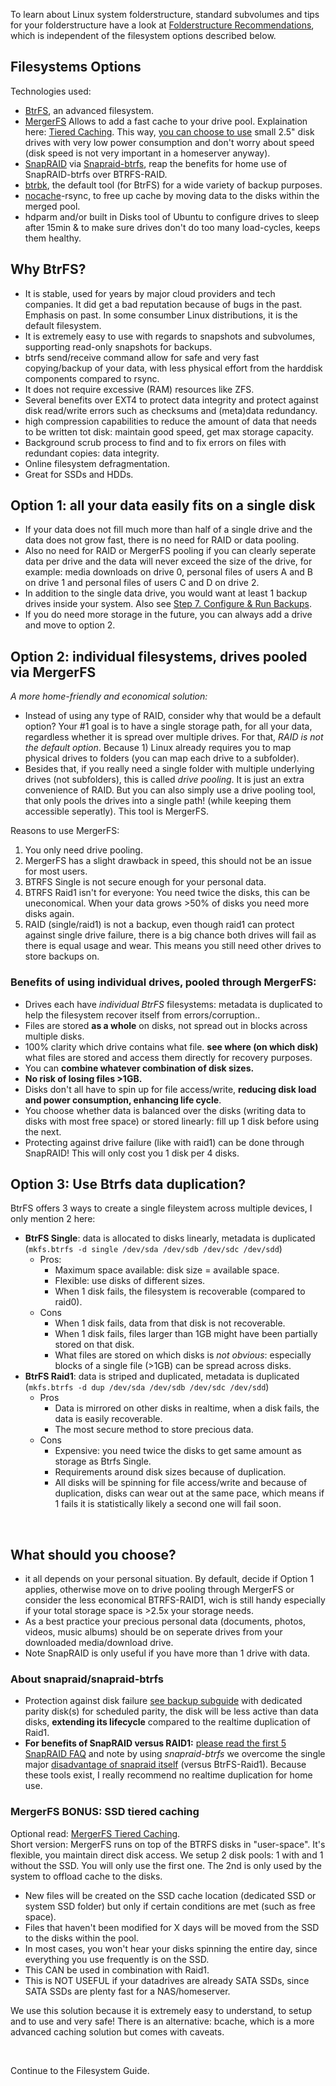 To learn about Linux system folderstructure, standard subvolumes and tips for your folderstructure have a look at [Folderstructure Recommendations](https://github.com/zilexa/Homeserver/blob/master/filesystem/folderstructure-recommendations.md), which is independent of the filesystem options described below. 

## Filesystems Options
Technologies used: 
- [BtrFS](https://linuxhint.com/btrfs-filesystem-beginner-guide/), an advanced filesystem. 
- [MergerFS](https://github.com/trapexit/mergerfs#description) Allows to add a fast cache to your drive pool. Explaination here: [Tiered Caching](https://github.com/trapexit/mergerfs#tiered-caching). This way, [you can choose to use](https://github.com/zilexa/Homeserver/blob/master/Hardware%20recommendations.md) small 2.5" disk drives with very low power consumption and don't worry about speed (disk speed is not very important in a homeserver anyway).  
- [SnapRAID](http://www.snapraid.it/faq#whatisit) via [Snapraid-btrfs](https://github.com/automorphism88/snapraid-btrfs#faq), reap the benefits for home use of SnapRAID-btrfs over BTRFS-RAID.
- [btrbk](https://github.com/digint/btrbk), the default tool (for BtrFS) for a wide variety of backup purposes.
- [nocache](https://github.com/Feh/nocache#nocache---minimize-filesystem-caching-effects)-rsync, to free up cache by moving data to the disks within the merged pool.
- hdparm and/or built in Disks tool of Ubuntu to configure drives to sleep after 15min & to make sure drives don't do too many load-cycles, keeps them healthy. 

## Why BtrFS?
- It is stable, used for years by major cloud providers and tech companies. It did get a bad reputation because of bugs in the past. Emphasis on past. In some consumber Linux distributions, it is the default filesystem. 
- It is extremely easy to use with regards to snapshots and subvolumes, supporting read-only snapshots for backups. 
- btrfs send/receive command allow for safe and very fast copying/backup of your data, with less physical effort from the harddisk components compared to rsync. 
- It does not require excessive (RAM) resources like ZFS. 
- Several benefits over EXT4 to protect data integrity and protect against disk read/write errors such as checksums and (meta)data redundancy.
- high compression capabilities to reduce the amount of data that needs to be written tot disk: maintain good speed, get max storage capacity. 
- Background scrub process to find and to fix errors on files with redundant copies: data integrity.
- Online filesystem defragmentation.
- Great for SSDs and HDDs.</details>


## Option 1: all your data easily fits on a single disk
- If your data does not fill much more than half of a single drive and the data does not grow fast, there is no need for RAID or data pooling. 
- Also no need for RAID or MergerFS pooling if you can clearly seperate data per drive and the data will never exceed the size of the drive, for example: media downloads on drive 0, personal files of users A and B on drive 1 and personal files of users C and D on drive 2. 
- In addition to the single data drive, you would want at least 1 backup drives inside your system. Also see [Step 7. Configure & Run Backups](https://github.com/zilexa/Homeserver#step-7---configure--run-backups). 
- If you do need more storage in the future, you can always add a drive and move to option 2. 

## Option 2: individual filesystems, drives pooled via MergerFS
_A more home-friendly and economical solution:_
- Instead of using any type of RAID, consider why that would be a default option? Your #1 goal is to have a single storage path, for all your data, regardless whether it is spread over multiple drives. For that, _RAID is not the default option_. Because 1) Linux already requires you to map physical drives to folders (you can map each drive to a subfolder). 
- Besides that, if you really need a single folder with multiple underlying drives (not subfolders), this is called _drive pooling_. It is just an extra convenience of RAID. But you can also simply use a drive pooling tool, that only pools the drives into a single path! (while keeping them accessible seperatly). This tool is MergerFS. 

Reasons to use MergerFS:
1. You only need drive pooling.
2. MergerFS has a slight drawback in speed, this should not be an issue for most users. 
3. BTRFS Single is not secure enough for your personal data. 
4. BTRFS Raid1 isn't for everyone: You need twice the disks, this can be uneconomical. When your data grows >50% of disks you need more disks again. 
5. RAID (single/raid1) is not a backup, even though raid1 can protect against single drive failure, there is a big chance both drives will fail as there is equal usage and wear. This means you still need other drives to store backups on. 

### Benefits of using individual drives, pooled through MergerFS:
- Drives each have _individual BtrFS_ filesystems: metadata is duplicated to help the filesystem recover itself from errors/corruption.. 
- Files are stored **as a whole** on disks, not spread out in blocks across multiple disks.
- 100% clarity which drive contains what file.  **see where (on which disk)** what files are stored and access them directly for recovery purposes.
- You can **combine whatever combination of disk sizes.**
- **No risk of losing files >1GB.**
- Disks don't all have to spin up for file access/write, **reducing disk load and power consumption, enhancing life cycle**.
- You choose whether data is balanced over the disks (writing data to disks with most free space) or stored linearly: fill up 1 disk before using the next. 
- Protecting against drive failure (like with raid1) can be done through SnapRAID! This will only cost you 1 disk per 4 disks. 

## Option 3: Use Btrfs data duplication?
BtrFS offers 3 ways to create a single fileystem across multiple devices, I only mention 2 here: 
- **BtrFS Single**: data is allocated to disks linearly, metadata is duplicated (`mkfs.btrfs -d single /dev/sda /dev/sdb /dev/sdc /dev/sdd`)
  - Pros: 
    - Maximum space available: disk size = available space.
    - Flexible: use disks of different sizes.
    - When 1 disk fails, the filesystem is recoverable (compared to raid0). 
  - Cons
    - When 1 disk fails, data from that disk is not recoverable.
    - When 1 disk fails, files larger than 1GB might have been partially stored on that disk. 
    - What files are stored on which disks is _not obvious_: especially blocks of a single file (>1GB) can be spread across disks. 
- **BtrFS Raid1**: data is striped and duplicated, metadata is duplicated (`mkfs.btrfs -d dup /dev/sda /dev/sdb /dev/sdc /dev/sdd`)
  - Pros
    - Data is mirrored on other disks in realtime, when a disk fails, the data is easily recoverable. 
    - The most secure method to store precious data. 
  - Cons
    - Expensive: you need twice the disks to get same amount as storage as Btrfs Single. 
    - Requirements around disk sizes because of duplication. 
    - All disks will be spinning for file access/write and because of duplication, disks can wear out at the same pace, which means if 1 fails it is statistically likely a second one will fail soon. 

&nbsp;

## What should you choose? 
- it all depends on your personal situation. By default, decide if Option 1 applies, otherwise move on to drive pooling through MergerFS or consider the less economical BTRFS-RAID1, wich is still handy especially if your total storage space is >2.5x your storage needs. 
- As a best practice your precious personal data (documents, photos, videos, music albums) should be on seperate drives from your downloaded media/download drive. 
- Note SnapRAID is only useful if you have more than 1 drive with data. 

### About snapraid/snapraid-btrfs
- Protection against disk failure [see backup subguide](https://github.com/zilexa/Homeserver/tree/master/maintenance) with dedicated parity disk(s) for scheduled parity, the disk will be less active than data disks, **extending its lifecycle** compared to the realtime duplication of Raid1.
- **For benefits of SnapRAID versus RAID1:** [please read the first 5 SnapRAID FAQ](https://www.snapraid.it/faq#whatisit) and note by using _snapraid-btrfs_ we overcome the single major [disadvantage of snapraid itself](https://github.com/automorphism88/snapraid-btrfs#q-why-use-snapraid-btrfs) (versus BtrFS-Raid1). Because these tools exist, I really recommend no realtime duplication for home use. 

### MergerFS BONUS: SSD tiered caching
Optional read: [MergerFS Tiered Caching](https://github.com/trapexit/mergerfs#tiered-caching).  
Short version: 
MergerFS runs on top of the BTRFS disks in "user-space". It's flexible, you maintain direct disk access. We setup 2 disk pools: 1 with and 1 without the SSD. You will only use the first one. The 2nd is only used by the system to offload cache to the disks. 
- New files will be created on the SSD cache location (dedicated SSD or system SSD folder) but only if certain conditions are met (such as free space). 
- Files that haven't been modified for X days will be moved from the SSD to the disks within the pool. 
- In most cases, you won't hear your disks spinning the entire day, since everything you use frequently is on the SSD. 
- This CAN be used in combination with Raid1. 
- This is NOT USEFUL if your datadrives are already SATA SSDs, since SATA SSDs are plenty fast for a NAS/homeserver. 

We use this solution because it is extremely easy to understand, to setup and to use and very safe! There is an alternative: bcache, which is a more advanced caching solution but comes with caveats. 

&nbsp;

Continue to the Filesystem Guide. 
